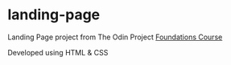 # landing-page
Landing Page project from The Odin Project [Foundations Course](https://www.theodinproject.com/paths/foundations/courses/foundations/lessons/landing-page)

Developed using HTML & CSS
